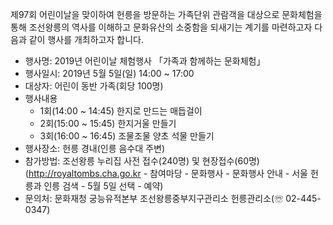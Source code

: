 제97회 어린이날을 맞이하여 헌릉을 방문하는 가족단위 관람객을 대상으로 문화체험을 통해 조선왕릉의 역사를 이해하고 문화유산의 소중함을 되새기는 계기를 마련하고자 다음과 같이 행사를 개최하고자 합니다.

- 행사명: 2019년 어린이날 체험행사 「가족과 함께하는 문화체험」
- 행사일시: 2019년 5월 5일(일) 14:00 ~ 17:00
- 대상자: 어린이 동반 가족(회당 100명)
- 행사내용
  - 1회(14:00 ~ 14:45) 한지로 만드는 매듭걸이
  - 2회(15:00 ~ 15:45) 한지거울 만들기
  - 3회(16:00 ~ 16:45) 조물조물 양초 석물 만들기
- 행사장소: 헌릉 경내(인릉 음수대 주변)
- 참가방법: 조선왕릉 누리집 사전 접수(240명) 및 현장접수(60명) (http://royaltombs.cha.go.kr - 참여마당 - 문화행사 - 문화행사 안내 - 서울 헌릉과 인릉 검색 - 5월 5일 선택 - 예약)
- 문의처: 문화재청 궁능유적본부 조선왕릉중부지구관리소 헌릉관리소(☏ 02-445-0347)